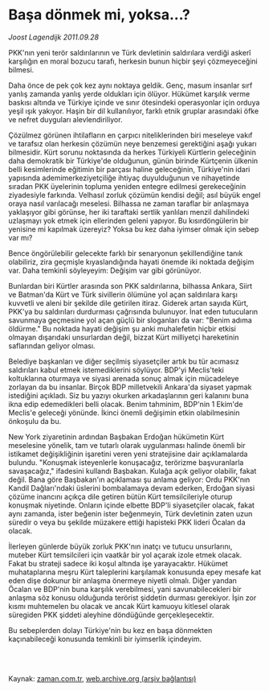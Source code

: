 # Başa dönmek mi, yoksa...?

*Joost Lagendijk 2011.09.28*

<td class="columnist-detail">
<p>PKK'nın yeni terör saldırılarının ve Türk devletinin saldırılara verdiği askerî karşılığın en moral bozucu tarafı, herkesin bunun hiçbir şeyi çözmeyeceğini bilmesi.</p>
<p>
<div id="haberMetinDiv">
<p>Daha önce de pek çok kez aynı noktaya geldik. Genç, masum insanlar sırf yanlış zamanda yanlış yerde oldukları için ölüyor. Hükümet karşılık verme baskısı altında ve Türkiye içinde ve sınır ötesindeki operasyonlar için orduya yeşil ışık yakıyor. Haşin bir dil kullanılıyor, farklı etnik gruplar arasındaki öfke ve nefret duyguları alevlendiriliyor. 
<p>Çözülmez görünen ihtilafların en çarpıcı niteliklerinden biri meseleye vakıf ve tarafsız olan herkesin çözümün neye benzemesi gerektiğini aşağı yukarı bilmesidir. Kürt sorunu noktasında da herkes Türkiyeli Kürtlerin geleceğinin daha demokratik bir Türkiye'de olduğunun, günün birinde Kürtçenin ülkenin belli kesimlerinde eğitimin bir parçası haline geleceğinin, Türkiye'nin idari yapısında ademimerkeziyetçiliğe ihtiyaç duyulduğunun ve nihayetinde sıradan PKK üyelerinin topluma yeniden entegre edilmesi gerekeceğinin ziyadesiyle farkında. Velhasıl zorluk çözümün kendisi değil; asıl büyük engel oraya nasıl varılacağı meselesi. Bilhassa ne zaman taraflar bir anlaşmaya yaklaşıyor gibi görünse, her iki taraftaki sertlik yanlıları menzil dahilindeki uzlaşmayı yok etmek için ellerinden geleni yapıyor. Bu kısırdöngülerin bir yenisine mi kapılmak üzereyiz? Yoksa bu kez daha iyimser olmak için sebep var mı?
<p>Bence öngörülebilir gelecekte farklı bir senaryonun şekillendiğine tanık olabiliriz, zira geçmişle kıyaslandığında hayati önemde iki noktada değişim var. Daha temkinli söyleyeyim: Değişim var gibi görünüyor.
<p>Bunlardan biri Kürtler arasında son PKK saldırılarına, bilhassa Ankara, Siirt ve Batman'da Kürt ve Türk sivillerin ölümüne yol açan saldırılara karşı kuvvetli ve aleni bir şekilde dile getirilen itiraz. Giderek artan sayıda Kürt, PKK'ya bu saldırıları durdurması çağrısında bulunuyor. İnat eden tutucuların savunmaya geçmesine yol açan güçlü bir sloganları da var: "Benim adıma öldürme." Bu noktada hayati değişim şu anki muhalefetin hiçbir etkisi olmayan dışarıdaki unsurlardan değil, bizzat Kürt milliyetçi hareketinin saflarından geliyor olması.
<p>Belediye başkanları ve diğer seçilmiş siyasetçiler artık bu tür acımasız saldırıları kabul etmek istemediklerini söylüyor. BDP'yi Meclis'teki koltuklarına oturmaya ve siyasi arenada sonuç almak için mücadeleye zorlayan da bu insanlar. Birçok BDP milletvekili Ankara'da siyaset yapmak istediğini açıkladı. Siz bu yazıyı okurken arkadaşlarının geri kalanını buna ikna edip edemedikleri belli olacak. Benim tahminim, BDP'nin 1 Ekim'de Meclis'e geleceği yönünde. İkinci önemli değişimin etkin olabilmesinin önkoşulu da bu.
<p>New York ziyaretinin ardından Başbakan Erdoğan hükümetin Kürt meselesine yönelik, tam ve tutarlı olarak uygulanması halinde önemli bir istikamet değişikliğinin işaretini veren yeni stratejisine dair açıklamalarda bulundu. "Konuşmak isteyenlerle konuşacağız, terörizme başvuranlarla savaşacağız," ifadesini kullandı Başbakan. Kulağa açık geliyor olabilir, fakat değil. Bana göre Başbakan'ın açıklaması şu anlama geliyor: Ordu PKK'nın Kandil Dağları'ndaki üslerini bombalamaya devam ederken, Erdoğan siyasi çözüme inancını açıkça dile getiren bütün Kürt temsilcileriyle oturup konuşmak niyetinde. Onların içinde elbette BDP'li siyasetçiler olacak, fakat aynı zamanda, ister beğenin ister beğenmeyin, Türk devletinin zaten uzun süredir o veya bu şekilde müzakere ettiği hapisteki PKK lideri Öcalan da olacak. 
<p>İlerleyen günlerde büyük zorluk PKK'nın inatçı ve tutucu unsurlarını, muteber Kürt temsilcileri için vaatkâr bir yol açarak izole etmek olacak. Fakat bu strateji sadece iki koşul altında işe yarayacaktır. Hükümet muhataplarına meşru Kürt taleplerini karşılamak konusunda epey mesafe kat eden dişe dokunur bir anlaşma önermeye niyetli olmalı. Diğer yandan Öcalan ve BDP'nin buna karşılık verebilmesi, yani savunabilecekleri bir anlaşma söz konusu olduğunda terörist şiddetin durması gerekiyor. İşin zor kısmı muhtemelen bu olacak ve ancak Kürt kamuoyu kitlesel olarak süregiden PKK şiddeti aleyhine döndüğünde gerçekleşecektir.
<p>Bu sebeplerden dolayı Türkiye'nin bu kez en başa dönmekten kaçınabileceği konusunda temkinli bir iyimserlik içindeyim. </p></p></p></p></p></p></p></p></div>
</p>


<p><br>
		 </br></p></td>

Kaynak: [zaman.com.tr](http://zaman.com.tr/yazar.do?yazino=1184441), [web.archive.org (arşiv bağlantısı)](http://web.archive.org/web/20120101121703/http://www.zaman.com.tr:80/yazar.do?yazino=1184441)
